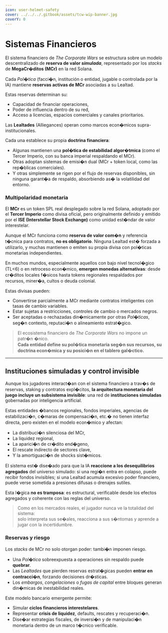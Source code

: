 ```yaml
---
icon: user-helmet-safety
cover: ../../../.gitbook/assets/tcw-wip-banner.jpg
coverY: 0
---
```


# Sistemas Financieros

El sistema financiero de _The Corporate Wars_ se estructura sobre un modelo descentralizado de **reserva de valor&#x20;**_**simulada**_, representado por los _stacks_ de **MegaCr�ditos (MCr)** en la red Solana.

Cada _Pol�tica_ (facci�n, institución o entidad, jugable o controlada por la IA) mantiene **reservas activas de MCr** asociadas a su Lealtad.

Estas reservas determinan su:

* Capacidad de financiar operaciones,
* Poder de influencia dentro de su red,
* Acceso a licencias, espacios comerciales y canales prioritarios.

Las **Lealtades** (Alliegances) operan como marcos econ�micos supra-institucionales.

Cada una establece su propia **doctrina financiera**:

* Algunas mantienen una **pol�tica de estabilidad algor�tmica** (como el Tercer Imperio, con su banca imperial respaldando el MCr).
* Otras adoptan sistemas de emisi�n dual (MCr + token local, como las rep�blicas comerciales).
* Y otras simplemente se rigen por el flujo de reservas disponibles, sin ninguna garant�a de respaldo, absorbiendo as� la volatilidad del entorno.

### Multipolaridad monetaria

El **MCr** es un token SPL real desplegado sobre la red Solana, adoptado por el **Tercer Imperio** como divisa oficial, pero originalmente definido y emitido por el **ISE (Interstellar Stock Exchange)** como unidad est�ndar de valor interestelar.

Aunque el MCr funciona como **reserva de valor com�n** y referencia t�cnica para contratos, **no es obligatorio**. Ninguna Lealtad est� forzada a utilizarlo, y muchas mantienen o emiten su propia divisa con pol�ticas monetarias independientes.

En muchos mundos, especialmente aquellos con bajo nivel tecnol�gico (TL<6) o en retroceso econ�mico, **emergen monedas alternativas**: desde cr�ditos locales f�sicos hasta tokens regionales respaldados por recursos, miner�a, cultos o deuda colonial.

Estas divisas pueden:

* Convertirse parcialmente a MCr mediante contratos inteligentes con tasas de cambio variables.
* Estar sujetas a restricciones, controles de cambio o mercados negros.
* Ser aceptadas o rechazadas din�micamente por otras _Pol�ticas_, seg�n contexto, reputaci�n o alineamiento estrat�gico.

> El ecosistema financiero de _The Corporate Wars_ no impone un patr�n �nico.\
> **Cada entidad define su pol�tica monetaria seg�n sus recursos, su doctrina econ�mica y su posici�n en el tablero gal�ctico.**

***

## Instituciones simuladas y control invisible

Aunque los jugadores interact�an con el sistema financiero a trav�s de reservas, staking y contratos expl�citos, **la arquitectura monetaria del juego incluye un subsistema invisible**: una red de **instituciones simuladas** gobernadas por inteligencia artificial.

Estas entidades �bancos regionales, fondos imperiales, agencias de estabilizaci�n, c�maras de compensaci�n, etc.� no tienen interfaz directa, pero existen en el modelo econ�mico y afectan:

* La distribuci�n silenciosa del MCr,
* La liquidez regional,
* La aparici�n de cr�dito end�geno,
* El rescate indirecto de sectores clave,
* Y la amortiguaci�n de shocks sist�micos.

El sistema est� dise�ado para que la IA **reaccione a los desequilibrios agregados** del universo simulado: si una regi�n entra en colapso, puede recibir fondos invisibles; si una Lealtad acumula excesivo poder financiero, puede verse sometida a presiones difusas o drenajes sutiles.

Esta l�gica **no es tramposa**: es estructural, verificable desde los efectos agregados y coherente con las reglas del universo.

> Como en los mercados reales, el jugador nunca ve la totalidad del sistema:\
> solo interpreta sus se�ales, reacciona a sus s�ntomas y aprende a jugar con la incertidumbre.

### Reservas y riesgo

Los _stacks_ de MCr no solo otorgan poder: tambi�n imponen riesgo.

* Una _Pol�tica_ sobreexpuesta a operaciones sin respaldo puede **quebrar**.
* Las _Lealtades_ que pierden reservas estrat�gicas pueden **entrar en contracci�n**, forzando decisiones dr�sticas.
* Los _embargos_, _congelaciones_ o _fugas de capital_ entre bloques generan din�micas de inestabilidad reales.

Este modelo bancario emergente permite:

* Simular **ciclos financieros interestelares**.
* Representar **crisis de liquidez**, defaults, rescates y recuperaci�n.
* Dise�ar estrategias fiscales, de inversi�n y de manipulaci�n monetaria dentro de un marco t�cnico verificable.
